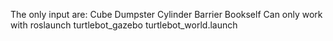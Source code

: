 The only input are: 
Cube
Dumpster
Cylinder
Barrier
Bookself
Can only work with 
roslaunch turtlebot_gazebo turtlebot_world.launch 
